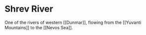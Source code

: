 # Shrev River

One of the rivers of western [[Dunmar]], flowing from the [[Yuvanti Mountains]] to the [[Nevos Sea]].

